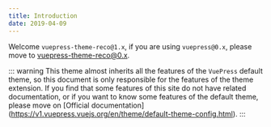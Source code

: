 ```yaml
---
title: Introduction
date: 2019-04-09
---
```


Welcome `vuepress-theme-reco@1.x`, if you are using `vuepress@0.x`, please move to [vuepress-theme-reco@0.x](/en/views/0.x/).

::: warning
This theme almost inherits all the features of the `VuePress` default theme, so this document is only responsible for the features of the theme extension. If you find that some features of this site do not have related documentation, or if you want to know some features of the default theme, please move on [Official documentation] (https://v1.vuepress.vuejs.org/en/theme/default-theme-config.html).
:::